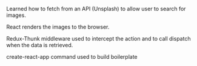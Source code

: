 Learned how to fetch from an API (Unsplash) to allow user to search for images.

React renders the images to the browser.

Redux-Thunk middleware  used to intercept the action and to call dispatch when the data is retrieved.

create-react-app command used to build boilerplate

